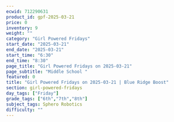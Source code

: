 ```yaml
---
ecwid: 712290631
product_id: gpf-2025-03-21
price: 0
inventory: 9
weight: ""
category: "Girl Powered Fridays"
start_date: "2025-03-21"
end_date: "2025-03-21"
start_time: "6:30"
end_time: "8:30"
page_title: "Girl Powered Fridays on 2025-03-21"
page_subtitle: "Middle School "
featured: 0
title: "Girl Powered Fridays on 2025-03-21 | Blue Ridge Boost"
section: girl-powered-fridays
day_tags: ["Friday"]
grade_tags: ["6th","7th","8th"]
subject_tags: Sphero Robotics
difficulty: ""
---
```


